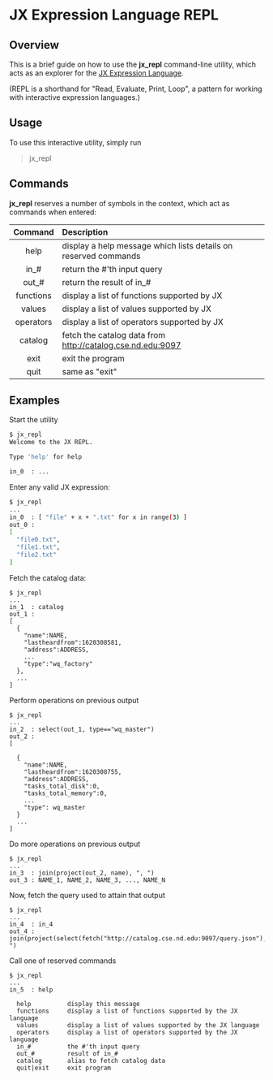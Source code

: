 # JX Expression Language REPL

## Overview

This is a brief guide on how to use the **jx_repl** command-line utility,
which acts as an explorer for the [JX Expression Language](reference.md).

(REPL is a shorthand for "Read, Evaluate, Print, Loop", a pattern for
working with interactive expression languages.)

## Usage
To use this interactive utility, simply run
> jx_repl

## Commands
**jx_repl** reserves a number of symbols in the context, which act as commands when entered:

| Command | Description |
|:-------:|:------------|
|help | display a help message which lists details on reserved commands |
|in_# | return the #'th input query |
|out_# | return the result of in_# |
|functions | display a list of functions supported by JX |
|values | display a list of values supported by JX |
|operators | display a list of operators supported by JX |
|catalog | fetch the catalog data from http://catalog.cse.nd.edu:9097 |
|exit | exit the program |
|quit | same as "exit" |

## Examples
Start the utility
```bash
$ jx_repl
Welcome to the JX REPL.

Type 'help' for help

in_0  : ...
```

Enter any valid JX expression:

```bash
$ jx_repl
...
in_0  : [ "file" + x + ".txt" for x in range(3) ]
out_0 :
[
  "file0.txt",
  "file1.txt",
  "file2.txt"
]
```

Fetch the catalog data:

```
$ jx_repl
...
in_1  : catalog
out_1 :
[
  {
    "name":NAME,
    "lastheardfrom":1620308581,
    "address":ADDRESS,
    ...
    "type":"wq_factory"
  },
  ...
]
```

Perform operations on previous output

```
$ jx_repl
...
in_2  : select(out_1, type=="wq_master")
out_2 :
[

  {
    "name":NAME,
    "lastheardfrom":1620308755,
    "address":ADDRESS,
    "tasks_total_disk":0,
    "tasks_total_memory":0,
    ...
    "type": wq_master
  }
  ...
]
```

Do more operations on previous output

```
$ jx_repl
...
in_3  : join(project(out_2, name), ", ")
out_3 : NAME_1, NAME_2, NAME_3, ..., NAME_N
```

Now, fetch the query used to attain that output

```
$ jx_repl
...
in_4  : in_4
out_4 : join(project(select(fetch("http://catalog.cse.nd.edu:9097/query.json"),type=="wq_master"),name),", ")
```

Call one of reserved commands

```text
$ jx_repl
...
in_5  : help

  help          display this message
  functions     display a list of functions supported by the JX language
  values        display a list of values supported by the JX language
  operators     display a list of operators supported by the JX language
  in_#          the #'th input query
  out_#         result of in_#
  catalog       alias to fetch catalog data
  quit|exit     exit program

```
